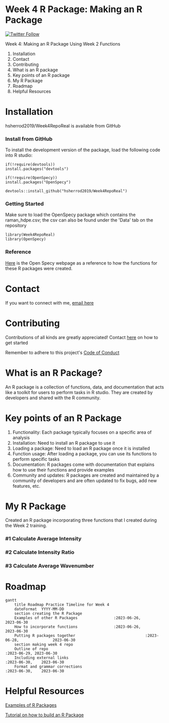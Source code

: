 # Week 4 R Package: Making an R Package

[![Twitter Follow](https://img.shields.io/twitter/follow/csulb?style=social)](https://twitter.com/csulb/with_replies)

Week 4: Making an R Package Using Week 2 Functions
1. Installation
2. Contact
3. Contributing
4. What is an R package
5. Key points of an R package
6. My R Package
7. Roadmap
8. Helpful Resources

# Installation
hsherrod2019/Week4RepoReal is available from GitHub

### Install from GitHub
To install the development version of the package, load the following code into R studio:
```
if(!require(devtools))
install.packages("devtools")

if(!require(OpenSpecy))
install.packages("OpenSpecy")

devtools::install_github("hsherrod2019/Week4RepoReal")
```

### Getting Started
Make sure to load the OpenSpecy package which contains the raman_hdpe.csv; the csv can also be found under the 'Data' tab on the repository
```
library(Week4RepoReal)
library(OpenSpecy)
```

### Reference
[Here](https://github.com/wincowgerDEV/OpenSpecy-package) is the Open Specy webpage as a reference to how the functions for these R packages were created.


# Contact
If you want to connect with me, [email here](mailto:hannah@mooreplasticresearch.org)

# Contributing
Contributions of all kinds are greatly appreciated!
Contact [here](mailto:hannah@mooreplasticresearch.org) on how to get started

Remember to adhere to this project's [Code of Conduct](https://github.com/Cambalab/fake-data-generator/blob/master/.github/CODE_OF_CONDUCT.md)

# What is an R Package?
An R package is a collection of functions, data, and documentation that acts like a toolkit for users to perform tasks in R studio. They are created by developers and shared with the R community.

# Key points of an R Package
1. Functionality: Each package typically focuses on a specific area of analysis
2. Installation: Need to install an R package to use it
3. Loading a package: Need to load an R package once it is installed
4. Function usage: After loading a package, you can use its functions to perform specific tasks
5. Documentation: R packages come with documentation that explains how to use their functions and provide examples
6. Community and updates: R packages are created and maintained by a community of developers and are often updated to fix bugs, add new features, etc.

# My R Package
Created an R package incorporating three functions that I created during the Week 2 training.

### #1 Calculate Average Intensity
### #2 Calculate Intensity Ratio
### #3 Calculate Average Wavenumber

# Roadmap
```mermaid
gantt
    title Roadmap Practice Timeline for Week 4
    dateFormat  YYYY-MM-DD
    section creating the R Package
    Examples of other R Packages                :2023-06-26,                             2023-06-30
    How to incorporate functions                :2023-06-26,                             2023-06-30
    Putting R packages together                               :2023-06-28,               2023-06-30
    section making week 4 repo
    Outline of repo                                                         :2023-06-29, 2023-06-30
    Including external links                                                            :2023-06-30,    2023-06-30
    Format and grammar corrections                                                      :2023-06-30,    2023-06-30
```

# Helpful Resources
[Examples of R Packages](https://github.com/nanxstats/awesome-shiny-extensions)

[Tutorial on how to build an R Package](https://www.prestevez.com/post/r-package-tutorial/)
